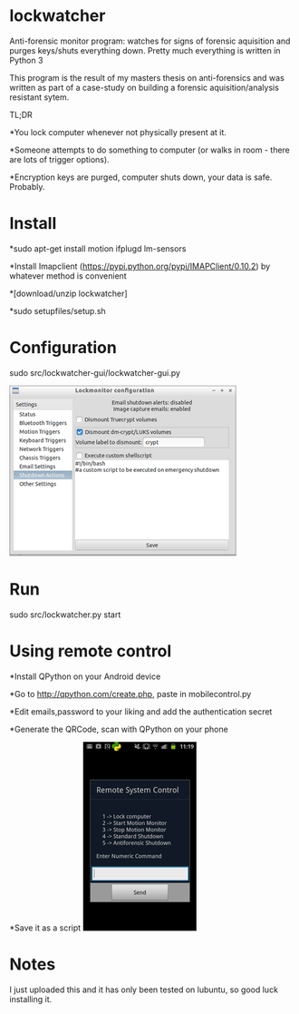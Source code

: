 lockwatcher
===========

Anti-forensic monitor program: watches for signs of forensic aquisition and purges keys/shuts everything down.
Pretty much everything is written in Python 3


This program is the result of my masters thesis on anti-forensics and was written as part of a case-study on
building a forensic aquisition/analysis resistant sytem.

TL;DR

*You lock computer whenever not physically present at it.

*Someone attempts to do something to computer (or walks in room - there are lots of trigger options).

*Encryption keys are purged, computer shuts down, your data is safe. Probably.

Install
=============
*sudo apt-get install motion ifplugd lm-sensors

*Install Imapclient (https://pypi.python.org/pypi/IMAPClient/0.10.2) by whatever method is convenient 

*[download/unzip lockwatcher]

*sudo setupfiles/setup.sh


Configuration
================
sudo src/lockwatcher-gui/lockwatcher-gui.py

![Configure via the GUI](guipicture.png)

Run
============
sudo src/lockwatcher.py start

Using remote control
====================
*Install QPython on your Android device

*Go to http://qpython.com/create.php, paste in mobilecontrol.py

*Edit emails,password to your liking and add the authentication secret

*Generate the QRCode, scan with QPython on your phone

*Save it as a script
![The mobile control interface](mcpicture.png)

Notes
===========
I just uploaded this and it has only been tested on lubuntu, so good luck installing it.
 

